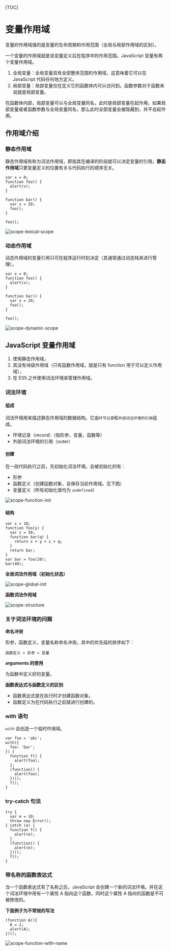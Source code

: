 [TOC]

# 变量作用域

变量的作用域值的是变量的生命周期和作用范围（全局与局部作用域的区别）。

一个变量的作用域就是该变量定义后在程序中的作用范围。JavaScript 变量有两个变量作用域。

1. 全局变量：全局变量具有全部整体范围的作用域，这意味着它可以在 JavaScript 代码任何地方定义。
2. 局部变量：局部变量仅在定义它的函数体内可以访问到。函数参数对于函数来说就是局部变量。

在函数体内部，局部变量可以与全局变量同名，此时是局部变量在起作用。如果局部变量或者函数参数与全局变量同名，那么此时全部变量会被隐藏到，并不会起作用。

## 作用域介绍

### 静态作用域

静态作用域有称为词法作用域，即指其在编译的阶段就可以决定变量的引用。**静态作用域**只更变量定义的位置有关与代码执行的顺序无关。

```
var x = 0;
function foo() {
  alert(x);
}

function bar() {
  var x = 20;
  foo();
}

foo();
```

 ![scope-lexical-scope](images\scope-lexical-scope.png)

### 动态作用域

动态作用域的变量引用只可在程序运行时刻决定（其通常通过动态栈来进行管理）。

```
var x = 0;
function foo() {
  alert(x);
}

function bar() {
  var x = 20;
  foo();
}

foo();
```

  ![scope-dynamic-scope](images\scope-dynamic-scope.gif)

## JavaScript 变量作用域

1. 使用静态作用域，
2. 其没有块级作用域（只有函数作用域，就是只有 function 用于可以定义作用域），
3. 在 ES5 之作使用词法环境来管理作用域。

### 词法环境

#### 组成

词法环境用来描述静态作用域的数据结构。它由`环节记录`和`外部词法环境的引用`组成。

- 环境记录（record）（指形参，变量，函数等）
- 外部词法环境的引用（outer）

#### 创建

在一段代码执行之前，先初始化词法环境。会被初始化的有：

- 形参
- 函数定义（创建函数对象，会保存当前作用域。见下图）
- 变量定义（所有初始化值均为 `undefined`）

 ![scope-function-init](images\scope-function-init.png)

#### 结构

```
var x = 10;
function foo(y) {
  var z = 30;
  function bar(q) {
    return x + y + z + q;
  }
  return bar;
}
var bar = foo(20);
bar(40);
```

**全局词法作用域（初始化状态）**

 ![scope-global-init](images\scope-global-init.png)

**函数词法作用域**

 ![scope-structure](images\scope-structure.jpg)

### 关于词法环境的问题

**命名冲突**

形参，函数定义，变量名称命名冲突。其中的优先级的排序如下：

```
函数定义 > 形参 > 变量
```

**arguments 的使用**

为函数中定义好的变量。

**函数表达式与函数定义的区别**

- 函数表达式是在执行时才创建函数对象。
- 函数定义为在代码执行之前就进行创建的。

### with 语句

`with` 会创造一个临时作用域。

```
var foo = 'abc';
with({
  foo: 'bar';
}) {
  function f() {
    alert(foo);
  };
  (function() {
    alert(foo);
  })();
  f();
}
```

### try-catch 句法

```
try {
  var e = 10;
  throw new Error();
} catch (e) {
  function f() {
    alert(e);
  }
  (function() {
    alert(e);
  })();
  f();
}
```

### 带名称的函数表达式

当一个函数表达式有了名称之后，JavaScript 会创建一个新的词法环境。并在这个词法环境中用有一个属性 A 指向这个函数，同时这个属性 A 指向的函数是不可被修改的。

**下面例子为不常规的写法**

```
(function A(){
  A = 1;
  alert(A);
})();
```

 ![scope-function-with-name](images\scope-function-with-name.png)

